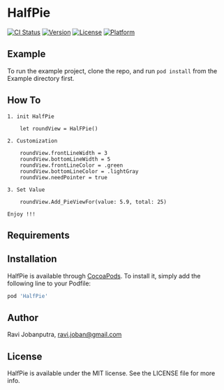 # HalfPie

[![CI Status](https://img.shields.io/travis/ravi7876/HalfPie.svg?style=flat)](https://travis-ci.org/ravi7876/HalfPie)
[![Version](https://img.shields.io/cocoapods/v/HalfPie.svg?style=flat)](https://cocoapods.org/pods/HalfPie)
[![License](https://img.shields.io/cocoapods/l/HalfPie.svg?style=flat)](https://cocoapods.org/pods/HalfPie)
[![Platform](https://img.shields.io/cocoapods/p/HalfPie.svg?style=flat)](https://cocoapods.org/pods/HalfPie)

## Example

To run the example project, clone the repo, and run `pod install` from the Example directory first.

## How To

    1. init HalfPie
```
    let roundView = HalFPie()
```
    2. Customization
```
    roundView.frontLineWidth = 3
    roundView.bottomLineWidth = 5
    roundView.frontLineColor = .green
    roundView.bottomLineColor = .lightGray
    roundView.needPointer = true
```
    3. Set Value
```
    roundView.Add_PieViewFor(value: 5.9, total: 25)
```
    Enjoy !!!
    
## Requirements

## Installation

HalfPie is available through [CocoaPods](https://cocoapods.org). To install
it, simply add the following line to your Podfile:

```ruby
pod 'HalfPie'
```

## Author

Ravi Jobanputra, ravi.joban@gmail.com

## License

HalfPie is available under the MIT license. See the LICENSE file for more info.
